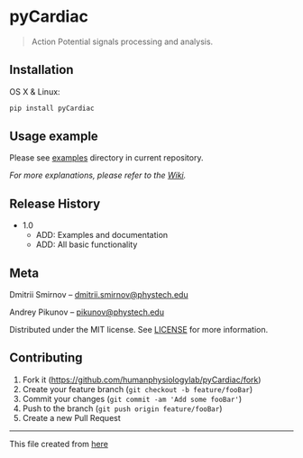 # pyCardiac
> Action Potential signals processing and analysis.

## Installation

OS X & Linux:

```sh
pip install pyCardiac
```

## Usage example

Please see [examples](./examples) directory in current repository.

_For more explanations, please refer to the [Wiki][wiki]._


## Release History

* 1.0
    * ADD: Examples and documentation
    * ADD: All basic functionality

## Meta

Dmitrii Smirnov – dmitrii.smirnov@phystech.edu

Andrey Pikunov – pikunov@phystech.edu

Distributed under the MIT license. See [LICENSE](./LICENSE) for more information.

## Contributing

1. Fork it (<https://github.com/humanphysiologylab/pyCardiac/fork>)
2. Create your feature branch (`git checkout -b feature/fooBar`)
3. Commit your changes (`git commit -am 'Add some fooBar'`)
4. Push to the branch (`git push origin feature/fooBar`)
5. Create a new Pull Request

---

This file created from [here][readme_template]

<!-- Markdown link & img dfn's -->
[wiki]: https://github.com/humanphysiologylab/pyCardiac/wiki
[readme_template]: https://dbader.org/blog/write-a-great-readme-for-your-github-project
